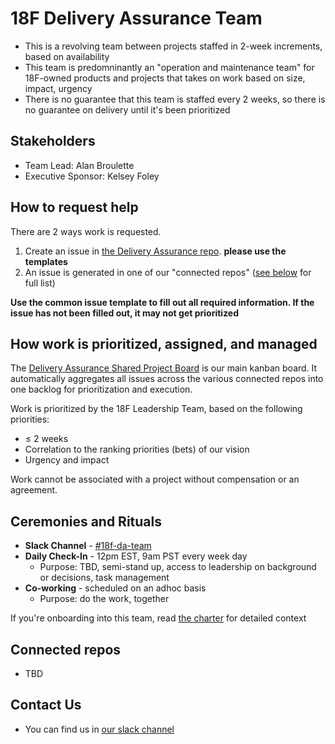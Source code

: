 # 18F Delivery Assurance Team
- This is a revolving team between projects staffed in 2-week increments, based on availability
- This team is predomninantly an "operation and maintenance team" for 18F-owned products and projects that takes on work based on size, impact, urgency
- There is no guarantee that this team is staffed every 2 weeks, so there is no guarantee on delivery until it's been prioritized

## Stakeholders
- Team Lead: Alan Broulette
- Executive Sponsor: Kelsey Foley

## How to request help
There are 2 ways work is requested.
1. Create an issue in [the Delivery Assurance repo](https://github.com/18F/delivery-assurance/issues). **please use the templates**
2. An issue is generated in one of our "connected repos" ([see below](#connected-repos) for full list)

**Use the common issue template to fill out all required information. If the issue has not been filled out, it may not get prioritized**

## How work is prioritized, assigned, and managed
The [Delivery Assurance Shared Project Board](https://github.com/orgs/18F/projects/41) is our main kanban board. It automatically aggregates all issues across the various connected repos into one backlog for prioritization and execution.

Work is prioritized by the 18F Leadership Team, based on the following priorities:
- ≤ 2 weeks
- Correlation to the ranking priorities (bets) of our vision
- Urgency and impact

Work cannot be associated with a project without compensation or an agreement.

## Ceremonies and Rituals

- **Slack Channel** - [#18f-da-team](https://gsa-tts.slack.com/archives/C04MSAWM2GM)
- **Daily Check-In** - 12pm EST, 9am PST every week day
  - Purpose: TBD, semi-stand up, access to leadership on background or
  decisions, task management
- **Co-working** - scheduled on an adhoc basis
  - Purpose: do the work, together

If you're onboarding into this team, read [the charter](https://github.com/18F/delivery-assurance/blob/main/docs/charter.md) for detailed context

## Connected repos
- TBD

## Contact Us
- You can find us in [our slack channel](https://gsa-tts.slack.com/archives/C04MSAWM2GM)
